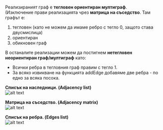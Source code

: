Реализираният граф е **тегловен ориентиран мултиграф**.  
(Изключение прави реализацията чрез **матрица на съседство**. Там графът е:  
1. тегловен (като не можем да имаме ребро с тегло 0, защото става двусмислица)
2. ориентиран
3. обикновен граф  

В останалите реализации можем да постигнем **нетегловен неориентиран граф/мултиграф** като:  
* Всички ребра в тегловния граф правим с тегло 1.  
* За всяко извикване на функцията addEdge добавяме две ребра - по едно за всяка посока.  

**Списък на наследници. (Adjacency list)**  
![alt text](https://i.ibb.co/yPPp6Ds/adj-List-Graph.jpg)  

**Матрица на съседство. (Adjacency matrix)**  
![alt text](https://i.ibb.co/yqJbWLW/adj-Matrix-Graph.jpg)  

**Списък на ребра. (Edges list)**  
![alt text](https://i.ibb.co/yVS2sBM/edge-List-Graph.jpg)  
